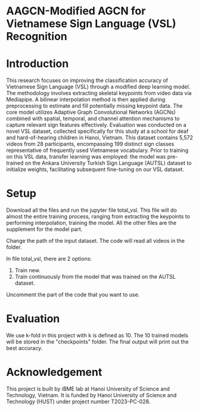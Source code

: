 # AAGCN-Modified AGCN for Vietnamese Sign Language (VSL) Recognition
# Introduction
This research focuses on improving the classification accuracy of Vietnamese Sign Language (VSL) through a modified deep learning model. The methodology involves extracting skeletal keypoints from video data via Mediapipe. A bilinear interpolation method is then applied during preprocessing to estimate and fill potentially missing keypoint data. The core model utilizes Adaptive Graph Convolutional Networks (AGCNs) combined with spatial, temporal, and channel attention mechanisms to capture relevant sign features effectively. Evaluation was conducted on a novel VSL dataset, collected specifically for this study at a school for deaf and hard-of-hearing children in Hanoi, Vietnam. This dataset contains 5,572 videos from 28 participants, encompassing 199 distinct sign classes representative of frequently used Vietnamese vocabulary. Prior to training on this VSL data, transfer learning was employed: the model was pre-trained on the Ankara University Turkish Sign Language (AUTSL) dataset to initialize weights, facilitating subsequent fine-tuning on our VSL dataset.

# Setup
Download all the files and run the jupyter file total_vsl. This file will do almost the entire training process, ranging from extracting the keypoints to performing interpolation, training the model. All the other files are the supplement for the model part. 

Change the path of the input dataset. The code will read all videos in the folder.

In file total_vsl, there are 2 options:
1. Train new.
2. Train continuously from the model that was trained on the AUTSL dataset.

Uncomment the part of the code that you want to use.

# Evaluation
We use k-fold in this project with k is defined as 10. The 10 trained models will be stored in the "checkpoints" folder. The final output will print out the best accuracy.

# Acknowledgement
This project is built by iBME lab at Hanoi University of Science and Technology, Vietnam. It is funded by Hanoi University of Science and Technology (HUST) under project number T2023-PC-028.
